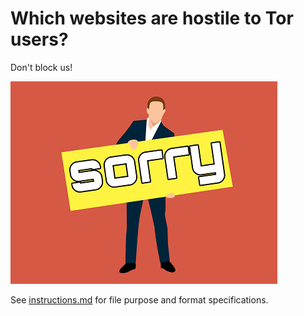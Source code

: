 # Which websites are hostile to **Tor users**?

Don't block us!

![](../image/sorry.jpg)

See [instructions.md](../instructions.md) for file purpose and format specifications.
